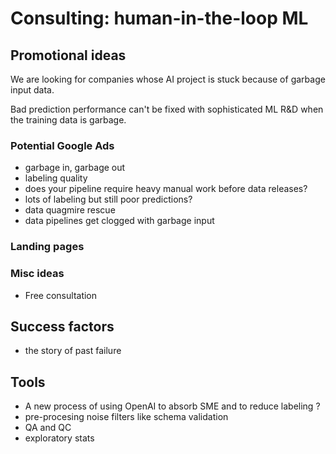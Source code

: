 # Consulting: human-in-the-loop ML 

## Promotional ideas 

We are looking for companies whose AI project is stuck because of garbage input data.

Bad prediction performance can't be fixed with sophisticated ML R&D when the training data is garbage.

### Potential Google Ads

- garbage in, garbage out
- labeling quality
- does your pipeline require heavy manual work before data releases?
- lots of labeling but still poor predictions?
- data quagmire rescue
- data pipelines get clogged with garbage input

### Landing pages


### Misc ideas

- Free consultation

## Success factors

- the story of past failure

## Tools

- A new process of using OpenAI to absorb SME and to reduce labeling ?
- pre-procesing noise filters like schema validation
- QA and QC
- exploratory stats
